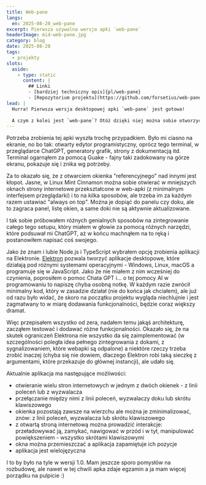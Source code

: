 ```yaml
---
title: Web-pane
langs:
  en: 2025-08-20_web-pane
excerpt: Pierwsza używalna wersja apki `web-pane`
headerImage: mid-web-pane.jpg
category: blog
date: 2025-08-20
tags:
  - projekty
slots:
  aside:
    - type: static
      content: |
        ## Linki
        - [bardziej techniczny opis]{pl/web-pane}
        - [Repozytorium projektu](https://github.com/forsetius/web-pane)
lead: |
  Hurra! Pierwsza wersja desktopowej apki `web-pane` jest gotowa! 
  
  A czym z kolei jest `web-pane`? Otóż dzięki niej można sobie otworzyć na pulpicie pomocnicze okienka, które wiszą ponad innymi. W każdym z okienek można otworzyć kilka stron internetowych, które można sobie przełączać.
---
```

Potrzeba zrobienia tej apki wyszła trochę przypadkiem. Było mi ciasno na ekranie, no bo tak: otwarty edytor programistyczny, oprócz tego terminal, w przeglądarce ChatGPT, generatory grafik, strony z dokumentacją itd. Terminal ogarnąłem za pomocą Guake - fajny taki zadokowany na górze ekranu, pokazuje się i znika wg potrzeby.

<block id="guake-terminal" type="media" template="lightbox-image" src="guake-screenshot.png" title="Terminal Guake (na górze ekranu)" />

Za to okazało się, że z otwarciem okienka "referencyjnego" nad innymi jest kłopot. Jasne, w Linux Mint Cinnamon można sobie otwierać w mniejszych oknach strony internetowe przekształcone w web-apki (z minimalnym interfejsem przeglądarki) i to na kilka sposobów, ale trzeba im za każdym razem ustawiać "always on top". Można je dopiąć do panelu czy doku, ale to zagraca panel, listę okien, a same doki nie są aktywnie aktualizowane.

I tak sobie próbowałem różnych genialnych sposobów na zintegrowanie całego tego setupu, który miałem w głowie za pomocą różnych narzędzi, które podsuwał mi ChatGPT, aż w końcu machnąłem na to ręką i postanowiłem napisać coś swojego.

Jako że znam i lubie Node.js i TypeScript wybrałem opcję zrobienia aplikacji na Elektronie. [Elektron](https://www.electronjs.org/) pozwala tworzyć aplikacje desktopowe, które działają pod różnymi systemami operacyjnymi - Windows, Linux, macOS a programuje się w JavaScript. Jako że nie miałem z nim wcześniej do czynienia, poprosiłem o pomoc Chata GPT i... o tej pomocy AI w programowaniu to napiszę chyba osobną notkę. W każdym razie zwrócił minimalny kod, który w zasadzie działał (nie do końca jak chciałem), ale już od razu było widać, że skoro na początku projektu wygląda niechlujnie i jest zagmatwany to w miarę dodawania funkcjonalności, będzie coraz większy dramat.

Więc przepisałem wszystko od zera, nadałem temu jakąś architekturę, zacząłem testować i dodawać różne funkcjonalności. Okazało się, że na skutek ograniczeń Elektrona nie wszystko da się zaimplementować (w szczególności poległa idea pełnego zintegrowania z dokami, z sygnalizowaniem, które webapki są odpalone) a niektóre rzeczy trzeba zrobić inaczej (chyba się nie dowiem, dlaczego Elektron robi taką sieczkę z argumentami, które przekazuje do głównej instancji), ale udało się.

Aktualnie aplikacja ma następujące możliwości:
- otwieranie wielu stron internetowych w jednym z dwóch okienek - z linii poleceń lub z wyzwalacza
- przełączanie między nimi z linii poleceń, wyzwalaczy doku lub skrótu klawiszowego
- okienka pozostają zawsze na wierzchu ale można je zminimalizować, znów: z linii poleceń, wyzwalacza lub skrótu klawiszowego
- z otwartą stroną internetową można prowadzić interakcje: przeładowywać ją, zamykać, nawigować w przód i w tył, manipulować powiększeniem - wszystko skrótami klawiszowymi
- okna można przemieszczać a aplikacja zapamiętuje ich pozycje
- aplikacja jest wielojęzyczna

<block id="web-pane" type="media" template="lightbox-image" src="web-pane-screenshot.png" title="Na dole standardowy panel Cinnamona, po bokach doki Planka a po prawej stronie wiszące okno web-pane" />

I to by było na tyle w wersji 1.0. Mam jeszcze sporo pomysłów na rozbudowę, ale nawet w tej chwili apka zdaje egzamin a ja mam więcej porządku na pulpicie :)

